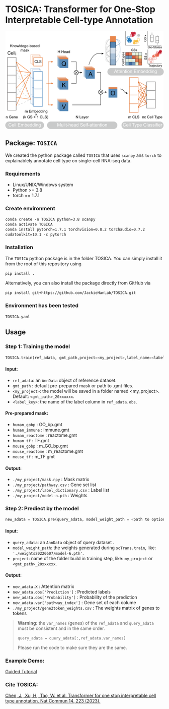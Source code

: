 # TOSICA: Transformer for One-Stop Interpretable Cell-type Annotation

![Workflow](./figure.png)

## Package: `TOSICA`

We created the python package called `TOSICA` that uses `scanpy` ans `torch` to explainablely annotate cell type on single-cell RNA-seq data.

### Requirements

+ Linux/UNIX/Windows system
+ Python >= 3.8
+ torch == 1.7.1

### Create environment

```
conda create -n TOSICA python=3.8 scanpy
conda activate TOSICA
conda install pytorch=1.7.1 torchvision=0.8.2 torchaudio=0.7.2 cudatoolkit=10.1 -c pytorch
```

### Installation

The `TOSICA` python package is in the folder TOSICA. You can simply install it from the root of this repository using

```
pip install .
```

Alternatively, you can also install the package directly from GitHub via

```
pip install git+https://github.com/JackieHanLab/TOSICA.git
```

### Environment has been tested

`TOSICA.yaml`

## Usage

### Step 1: Training the model

```py
TOSICA.train(ref_adata, gmt_path,project=<my_project>,label_name=<label_key>)
```

#### Input:

+ `ref_adata`: an `AnnData` object of reference dataset.
+ `gmt_path` : default pre-prepared mask or path to .gmt files.
+ `<my_project>`: the model will be saved in a folder named <my_project>. Default: `<gmt_path>_20xxxxxx`.
+ `<label_key>`: the name of the label column in `ref_adata.obs`.

#### Pre-prepared mask:

+ `human_gobp` : GO_bp.gmt
+ `human_immune` : immune.gmt
+ `human_reactome` : reactome.gmt
+ `human_tf` : TF.gmt
+ `mouse_gobp` : m_GO_bp.gmt
+ `mouse_reactome` : m_reactome.gmt
+ `mouse_tf` : m_TF.gmt

#### Output:

+ `./my_project/mask.npy` : Mask matrix
+ `./my_project/pathway.csv` : Gene set list
+ `./my_project/label_dictionary.csv` : Label list
+ `./my_project/model-n.pth` : Weights

### Step 2: Prediect by the model

```py
new_adata = TOSICA.pre(query_adata, model_weight_path = <path to optional weight>,project=<my_project>)
```

#### Input:

+ `query_adata`: an `AnnData` object of query dataset .
+ `model_weight_path`: the weights generated during `scTrans.train`, like: `'./weights20220607/model-6.pth'`.
+ `project`: name of the folder build in training step, like: `my_project` or `<gmt_path>_20xxxxxx`.

#### Output:

+ `new_adata.X` : Attention matrix
+ `new_adata.obs['Prediction']` : Predicted labels
+ `new_adata.obs['Probability']` : Probability of the prediction
+ `new_adata.var['pathway_index']` : Gene set of each colume
+ `./my_project/gene2token_weights.csv` : The weights matrix of genes to tokens

> **Warning:** the `var_names` (genes) of the `ref_adata` and `query_adata` must be consistent and in the same order.
> ```
> query_adata = query_adata[:,ref_adata.var_names]
> ```
> Please run the code to make sure they are the same.  


### Example Demo:

[Guided Tutorial](test/tutorial.ipynb)

### Cite TOSICA:

[Chen, J., Xu, H., Tao, W. et al. Transformer for one stop interpretable cell type annotation. Nat Commun 14, 223 (2023).](https://doi.org/10.1038/s41467-023-35923-4)
